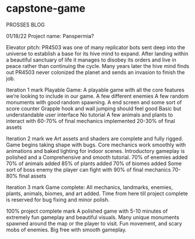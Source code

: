 # capstone-game

PROSSES BLOG

01/18/22
Project name:
Panspermia?

Elevator pitch:
PR4503 was one of many replicator bots sent deep into the universe to establish a base for its hive mind to expand. After landing within a beautiful sanctuary of life it manages to disobey its orders and live in peace rather than continuing the cycle. Many years later the hive mind finds out PR4503 never colonized the planet and sends an invasion to finish the job.

Iteration 1 mark
Playable Game: A playable game with all the core features we’re looking to include in our game.
A few different enemies
A few random monuments with good random spawning. 
A end screen and some sort of score counter
Grapple hook and wall jumping should feel good
Basic but understandable user interface
No tutorial
A few animals and plants to interact with
60-70% of final mechanics implemented
20-30% of final assets

Iteration 2 mark we
Art assets and shaders are complete and fully rigged. 
Game begins taking shape with bugs. 
Core mechanics work smoothly with animations and baked lighting for indoor scenes. 
Introductory gameplay is polished and a Comprehensive and smooth tutorial. 
70% of enemies added
70% of animals added
85% of plants added
70% of biomes added
Some sort of boss enemy the player can fight with
90% of final mechanics
70-80% final assets

Iteration 3 mark 
Game complete: All mechanics, landmarks, enemies, plants, animals, biomes, and art added. Time from here till project complete is reserved for bug fixing and minor polish. 

100% project complete mark
A polished game with 5-10 minutes of extremely fun gameplay and beautiful visuals. Many unique monuments spawned around the map or the player to visit. Fun movement, and scary mobs of enemies. Big free with smooth gameplay. 
